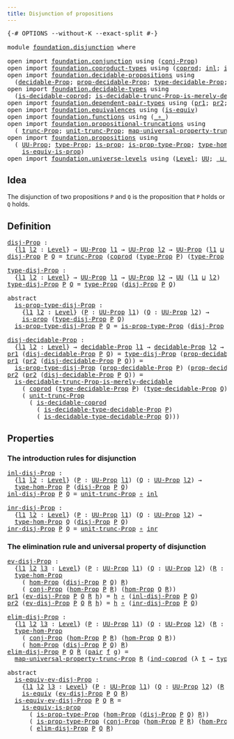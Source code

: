 ```yaml
---
title: Disjunction of propositions
---
```


<pre class="Agda"><a id="53" class="Symbol">{-#</a> <a id="57" class="Keyword">OPTIONS</a> <a id="65" class="Pragma">--without-K</a> <a id="77" class="Pragma">--exact-split</a> <a id="91" class="Symbol">#-}</a>

<a id="96" class="Keyword">module</a> <a id="103" href="foundation.disjunction.html" class="Module">foundation.disjunction</a> <a id="126" class="Keyword">where</a>

<a id="133" class="Keyword">open</a> <a id="138" class="Keyword">import</a> <a id="145" href="foundation.conjunction.html" class="Module">foundation.conjunction</a> <a id="168" class="Keyword">using</a> <a id="174" class="Symbol">(</a><a id="175" href="foundation.conjunction.html#706" class="Function">conj-Prop</a><a id="184" class="Symbol">)</a>
<a id="186" class="Keyword">open</a> <a id="191" class="Keyword">import</a> <a id="198" href="foundation.coproduct-types.html" class="Module">foundation.coproduct-types</a> <a id="225" class="Keyword">using</a> <a id="231" class="Symbol">(</a><a id="232" href="foundation.coproduct-types.html#1182" class="Datatype">coprod</a><a id="238" class="Symbol">;</a> <a id="240" href="foundation.coproduct-types.html#1253" class="InductiveConstructor">inl</a><a id="243" class="Symbol">;</a> <a id="245" href="foundation.coproduct-types.html#1276" class="InductiveConstructor">inr</a><a id="248" class="Symbol">;</a> <a id="250" href="foundation.coproduct-types.html#1298" class="Function">ind-coprod</a><a id="260" class="Symbol">)</a>
<a id="262" class="Keyword">open</a> <a id="267" class="Keyword">import</a> <a id="274" href="foundation.decidable-propositions.html" class="Module">foundation.decidable-propositions</a> <a id="308" class="Keyword">using</a>
  <a id="316" class="Symbol">(</a><a id="317" href="foundation.decidable-propositions.html#2483" class="Function">decidable-Prop</a><a id="331" class="Symbol">;</a> <a id="333" href="foundation.decidable-propositions.html#2632" class="Function">prop-decidable-Prop</a><a id="352" class="Symbol">;</a> <a id="354" href="foundation.decidable-propositions.html#2709" class="Function">type-decidable-Prop</a><a id="373" class="Symbol">;</a> <a id="375" href="foundation.decidable-propositions.html#2939" class="Function">is-decidable-type-decidable-Prop</a><a id="407" class="Symbol">)</a>
<a id="409" class="Keyword">open</a> <a id="414" class="Keyword">import</a> <a id="421" href="foundation.decidable-types.html" class="Module">foundation.decidable-types</a> <a id="448" class="Keyword">using</a>
  <a id="456" class="Symbol">(</a><a id="457" href="foundation.decidable-types.html#2966" class="Function">is-decidable-coprod</a><a id="476" class="Symbol">;</a> <a id="478" href="foundation.decidable-types.html#8486" class="Function">is-decidable-trunc-Prop-is-merely-decidable</a><a id="521" class="Symbol">)</a>
<a id="523" class="Keyword">open</a> <a id="528" class="Keyword">import</a> <a id="535" href="foundation.dependent-pair-types.html" class="Module">foundation.dependent-pair-types</a> <a id="567" class="Keyword">using</a> <a id="573" class="Symbol">(</a><a id="574" href="foundation-core.dependent-pair-types.html#605" class="Field">pr1</a><a id="577" class="Symbol">;</a> <a id="579" href="foundation-core.dependent-pair-types.html#617" class="Field">pr2</a><a id="582" class="Symbol">;</a> <a id="584" href="foundation-core.dependent-pair-types.html#588" class="InductiveConstructor">pair</a><a id="588" class="Symbol">)</a>
<a id="590" class="Keyword">open</a> <a id="595" class="Keyword">import</a> <a id="602" href="foundation.equivalences.html" class="Module">foundation.equivalences</a> <a id="626" class="Keyword">using</a> <a id="632" class="Symbol">(</a><a id="633" href="foundation-core.equivalences.html#1556" class="Function">is-equiv</a><a id="641" class="Symbol">)</a>
<a id="643" class="Keyword">open</a> <a id="648" class="Keyword">import</a> <a id="655" href="foundation.functions.html" class="Module">foundation.functions</a> <a id="676" class="Keyword">using</a> <a id="682" class="Symbol">(</a><a id="683" href="foundation-core.functions.html#420" class="Function Operator">_∘_</a><a id="686" class="Symbol">)</a>
<a id="688" class="Keyword">open</a> <a id="693" class="Keyword">import</a> <a id="700" href="foundation.propositional-truncations.html" class="Module">foundation.propositional-truncations</a> <a id="737" class="Keyword">using</a>
  <a id="745" class="Symbol">(</a> <a id="747" href="foundation.propositional-truncations.html#2546" class="Function">trunc-Prop</a><a id="757" class="Symbol">;</a> <a id="759" href="foundation.propositional-truncations.html#2132" class="Function">unit-trunc-Prop</a><a id="774" class="Symbol">;</a> <a id="776" href="foundation.propositional-truncations.html#5252" class="Function">map-universal-property-trunc-Prop</a><a id="809" class="Symbol">)</a>
<a id="811" class="Keyword">open</a> <a id="816" class="Keyword">import</a> <a id="823" href="foundation.propositions.html" class="Module">foundation.propositions</a> <a id="847" class="Keyword">using</a>
  <a id="855" class="Symbol">(</a> <a id="857" href="foundation-core.propositions.html#1393" class="Function">UU-Prop</a><a id="864" class="Symbol">;</a> <a id="866" href="foundation-core.propositions.html#1495" class="Function">type-Prop</a><a id="875" class="Symbol">;</a> <a id="877" href="foundation-core.propositions.html#1309" class="Function">is-prop</a><a id="884" class="Symbol">;</a> <a id="886" href="foundation-core.propositions.html#1562" class="Function">is-prop-type-Prop</a><a id="903" class="Symbol">;</a> <a id="905" href="foundation-core.propositions.html#8476" class="Function">type-hom-Prop</a><a id="918" class="Symbol">;</a> <a id="920" href="foundation-core.propositions.html#8796" class="Function">hom-Prop</a><a id="928" class="Symbol">;</a>
    <a id="934" href="foundation-core.propositions.html#3693" class="Function">is-equiv-is-prop</a><a id="950" class="Symbol">)</a>
<a id="952" class="Keyword">open</a> <a id="957" class="Keyword">import</a> <a id="964" href="foundation.universe-levels.html" class="Module">foundation.universe-levels</a> <a id="991" class="Keyword">using</a> <a id="997" class="Symbol">(</a><a id="998" href="Agda.Primitive.html#597" class="Postulate">Level</a><a id="1003" class="Symbol">;</a> <a id="1005" href="foundation-core.universe-levels.html#235" class="Primitive">UU</a><a id="1007" class="Symbol">;</a> <a id="1009" href="Agda.Primitive.html#810" class="Primitive Operator">_⊔_</a><a id="1012" class="Symbol">)</a>
</pre>
## Idea

The disjunction of two propositions `P` and `Q` is the proposition that `P` holds or `Q` holds.

## Definition

<pre class="Agda"><a id="disj-Prop"></a><a id="1148" href="foundation.disjunction.html#1148" class="Function">disj-Prop</a> <a id="1158" class="Symbol">:</a>
  <a id="1162" class="Symbol">{</a><a id="1163" href="foundation.disjunction.html#1163" class="Bound">l1</a> <a id="1166" href="foundation.disjunction.html#1166" class="Bound">l2</a> <a id="1169" class="Symbol">:</a> <a id="1171" href="Agda.Primitive.html#597" class="Postulate">Level</a><a id="1176" class="Symbol">}</a> <a id="1178" class="Symbol">→</a> <a id="1180" href="foundation-core.propositions.html#1393" class="Function">UU-Prop</a> <a id="1188" href="foundation.disjunction.html#1163" class="Bound">l1</a> <a id="1191" class="Symbol">→</a> <a id="1193" href="foundation-core.propositions.html#1393" class="Function">UU-Prop</a> <a id="1201" href="foundation.disjunction.html#1166" class="Bound">l2</a> <a id="1204" class="Symbol">→</a> <a id="1206" href="foundation-core.propositions.html#1393" class="Function">UU-Prop</a> <a id="1214" class="Symbol">(</a><a id="1215" href="foundation.disjunction.html#1163" class="Bound">l1</a> <a id="1218" href="Agda.Primitive.html#810" class="Primitive Operator">⊔</a> <a id="1220" href="foundation.disjunction.html#1166" class="Bound">l2</a><a id="1222" class="Symbol">)</a>
<a id="1224" href="foundation.disjunction.html#1148" class="Function">disj-Prop</a> <a id="1234" href="foundation.disjunction.html#1234" class="Bound">P</a> <a id="1236" href="foundation.disjunction.html#1236" class="Bound">Q</a> <a id="1238" class="Symbol">=</a> <a id="1240" href="foundation.propositional-truncations.html#2546" class="Function">trunc-Prop</a> <a id="1251" class="Symbol">(</a><a id="1252" href="foundation.coproduct-types.html#1182" class="Datatype">coprod</a> <a id="1259" class="Symbol">(</a><a id="1260" href="foundation-core.propositions.html#1495" class="Function">type-Prop</a> <a id="1270" href="foundation.disjunction.html#1234" class="Bound">P</a><a id="1271" class="Symbol">)</a> <a id="1273" class="Symbol">(</a><a id="1274" href="foundation-core.propositions.html#1495" class="Function">type-Prop</a> <a id="1284" href="foundation.disjunction.html#1236" class="Bound">Q</a><a id="1285" class="Symbol">))</a>

<a id="type-disj-Prop"></a><a id="1289" href="foundation.disjunction.html#1289" class="Function">type-disj-Prop</a> <a id="1304" class="Symbol">:</a>
  <a id="1308" class="Symbol">{</a><a id="1309" href="foundation.disjunction.html#1309" class="Bound">l1</a> <a id="1312" href="foundation.disjunction.html#1312" class="Bound">l2</a> <a id="1315" class="Symbol">:</a> <a id="1317" href="Agda.Primitive.html#597" class="Postulate">Level</a><a id="1322" class="Symbol">}</a> <a id="1324" class="Symbol">→</a> <a id="1326" href="foundation-core.propositions.html#1393" class="Function">UU-Prop</a> <a id="1334" href="foundation.disjunction.html#1309" class="Bound">l1</a> <a id="1337" class="Symbol">→</a> <a id="1339" href="foundation-core.propositions.html#1393" class="Function">UU-Prop</a> <a id="1347" href="foundation.disjunction.html#1312" class="Bound">l2</a> <a id="1350" class="Symbol">→</a> <a id="1352" href="foundation-core.universe-levels.html#235" class="Primitive">UU</a> <a id="1355" class="Symbol">(</a><a id="1356" href="foundation.disjunction.html#1309" class="Bound">l1</a> <a id="1359" href="Agda.Primitive.html#810" class="Primitive Operator">⊔</a> <a id="1361" href="foundation.disjunction.html#1312" class="Bound">l2</a><a id="1363" class="Symbol">)</a>
<a id="1365" href="foundation.disjunction.html#1289" class="Function">type-disj-Prop</a> <a id="1380" href="foundation.disjunction.html#1380" class="Bound">P</a> <a id="1382" href="foundation.disjunction.html#1382" class="Bound">Q</a> <a id="1384" class="Symbol">=</a> <a id="1386" href="foundation-core.propositions.html#1495" class="Function">type-Prop</a> <a id="1396" class="Symbol">(</a><a id="1397" href="foundation.disjunction.html#1148" class="Function">disj-Prop</a> <a id="1407" href="foundation.disjunction.html#1380" class="Bound">P</a> <a id="1409" href="foundation.disjunction.html#1382" class="Bound">Q</a><a id="1410" class="Symbol">)</a>

<a id="1413" class="Keyword">abstract</a>
  <a id="is-prop-type-disj-Prop"></a><a id="1424" href="foundation.disjunction.html#1424" class="Function">is-prop-type-disj-Prop</a> <a id="1447" class="Symbol">:</a>
    <a id="1453" class="Symbol">{</a><a id="1454" href="foundation.disjunction.html#1454" class="Bound">l1</a> <a id="1457" href="foundation.disjunction.html#1457" class="Bound">l2</a> <a id="1460" class="Symbol">:</a> <a id="1462" href="Agda.Primitive.html#597" class="Postulate">Level</a><a id="1467" class="Symbol">}</a> <a id="1469" class="Symbol">(</a><a id="1470" href="foundation.disjunction.html#1470" class="Bound">P</a> <a id="1472" class="Symbol">:</a> <a id="1474" href="foundation-core.propositions.html#1393" class="Function">UU-Prop</a> <a id="1482" href="foundation.disjunction.html#1454" class="Bound">l1</a><a id="1484" class="Symbol">)</a> <a id="1486" class="Symbol">(</a><a id="1487" href="foundation.disjunction.html#1487" class="Bound">Q</a> <a id="1489" class="Symbol">:</a> <a id="1491" href="foundation-core.propositions.html#1393" class="Function">UU-Prop</a> <a id="1499" href="foundation.disjunction.html#1457" class="Bound">l2</a><a id="1501" class="Symbol">)</a> <a id="1503" class="Symbol">→</a>
    <a id="1509" href="foundation-core.propositions.html#1309" class="Function">is-prop</a> <a id="1517" class="Symbol">(</a><a id="1518" href="foundation.disjunction.html#1289" class="Function">type-disj-Prop</a> <a id="1533" href="foundation.disjunction.html#1470" class="Bound">P</a> <a id="1535" href="foundation.disjunction.html#1487" class="Bound">Q</a><a id="1536" class="Symbol">)</a>
  <a id="1540" href="foundation.disjunction.html#1424" class="Function">is-prop-type-disj-Prop</a> <a id="1563" href="foundation.disjunction.html#1563" class="Bound">P</a> <a id="1565" href="foundation.disjunction.html#1565" class="Bound">Q</a> <a id="1567" class="Symbol">=</a> <a id="1569" href="foundation-core.propositions.html#1562" class="Function">is-prop-type-Prop</a> <a id="1587" class="Symbol">(</a><a id="1588" href="foundation.disjunction.html#1148" class="Function">disj-Prop</a> <a id="1598" href="foundation.disjunction.html#1563" class="Bound">P</a> <a id="1600" href="foundation.disjunction.html#1565" class="Bound">Q</a><a id="1601" class="Symbol">)</a>

<a id="disj-decidable-Prop"></a><a id="1604" href="foundation.disjunction.html#1604" class="Function">disj-decidable-Prop</a> <a id="1624" class="Symbol">:</a> 
  <a id="1629" class="Symbol">{</a><a id="1630" href="foundation.disjunction.html#1630" class="Bound">l1</a> <a id="1633" href="foundation.disjunction.html#1633" class="Bound">l2</a> <a id="1636" class="Symbol">:</a> <a id="1638" href="Agda.Primitive.html#597" class="Postulate">Level</a><a id="1643" class="Symbol">}</a> <a id="1645" class="Symbol">→</a> <a id="1647" href="foundation.decidable-propositions.html#2483" class="Function">decidable-Prop</a> <a id="1662" href="foundation.disjunction.html#1630" class="Bound">l1</a> <a id="1665" class="Symbol">→</a> <a id="1667" href="foundation.decidable-propositions.html#2483" class="Function">decidable-Prop</a> <a id="1682" href="foundation.disjunction.html#1633" class="Bound">l2</a> <a id="1685" class="Symbol">→</a> <a id="1687" href="foundation.decidable-propositions.html#2483" class="Function">decidable-Prop</a> <a id="1702" class="Symbol">(</a><a id="1703" href="foundation.disjunction.html#1630" class="Bound">l1</a> <a id="1706" href="Agda.Primitive.html#810" class="Primitive Operator">⊔</a> <a id="1708" href="foundation.disjunction.html#1633" class="Bound">l2</a><a id="1710" class="Symbol">)</a>
<a id="1712" href="foundation-core.dependent-pair-types.html#605" class="Field">pr1</a> <a id="1716" class="Symbol">(</a><a id="1717" href="foundation.disjunction.html#1604" class="Function">disj-decidable-Prop</a> <a id="1737" href="foundation.disjunction.html#1737" class="Bound">P</a> <a id="1739" href="foundation.disjunction.html#1739" class="Bound">Q</a><a id="1740" class="Symbol">)</a> <a id="1742" class="Symbol">=</a> <a id="1744" href="foundation.disjunction.html#1289" class="Function">type-disj-Prop</a> <a id="1759" class="Symbol">(</a><a id="1760" href="foundation.decidable-propositions.html#2632" class="Function">prop-decidable-Prop</a> <a id="1780" href="foundation.disjunction.html#1737" class="Bound">P</a><a id="1781" class="Symbol">)</a> <a id="1783" class="Symbol">(</a><a id="1784" href="foundation.decidable-propositions.html#2632" class="Function">prop-decidable-Prop</a> <a id="1804" href="foundation.disjunction.html#1739" class="Bound">Q</a><a id="1805" class="Symbol">)</a>
<a id="1807" href="foundation-core.dependent-pair-types.html#605" class="Field">pr1</a> <a id="1811" class="Symbol">(</a><a id="1812" href="foundation-core.dependent-pair-types.html#617" class="Field">pr2</a> <a id="1816" class="Symbol">(</a><a id="1817" href="foundation.disjunction.html#1604" class="Function">disj-decidable-Prop</a> <a id="1837" href="foundation.disjunction.html#1837" class="Bound">P</a> <a id="1839" href="foundation.disjunction.html#1839" class="Bound">Q</a><a id="1840" class="Symbol">))</a> <a id="1843" class="Symbol">=</a>
  <a id="1847" href="foundation.disjunction.html#1424" class="Function">is-prop-type-disj-Prop</a> <a id="1870" class="Symbol">(</a><a id="1871" href="foundation.decidable-propositions.html#2632" class="Function">prop-decidable-Prop</a> <a id="1891" href="foundation.disjunction.html#1837" class="Bound">P</a><a id="1892" class="Symbol">)</a> <a id="1894" class="Symbol">(</a><a id="1895" href="foundation.decidable-propositions.html#2632" class="Function">prop-decidable-Prop</a> <a id="1915" href="foundation.disjunction.html#1839" class="Bound">Q</a><a id="1916" class="Symbol">)</a>
<a id="1918" href="foundation-core.dependent-pair-types.html#617" class="Field">pr2</a> <a id="1922" class="Symbol">(</a><a id="1923" href="foundation-core.dependent-pair-types.html#617" class="Field">pr2</a> <a id="1927" class="Symbol">(</a><a id="1928" href="foundation.disjunction.html#1604" class="Function">disj-decidable-Prop</a> <a id="1948" href="foundation.disjunction.html#1948" class="Bound">P</a> <a id="1950" href="foundation.disjunction.html#1950" class="Bound">Q</a><a id="1951" class="Symbol">))</a> <a id="1954" class="Symbol">=</a>
  <a id="1958" href="foundation.decidable-types.html#8486" class="Function">is-decidable-trunc-Prop-is-merely-decidable</a>
    <a id="2006" class="Symbol">(</a> <a id="2008" href="foundation.coproduct-types.html#1182" class="Datatype">coprod</a> <a id="2015" class="Symbol">(</a><a id="2016" href="foundation.decidable-propositions.html#2709" class="Function">type-decidable-Prop</a> <a id="2036" href="foundation.disjunction.html#1948" class="Bound">P</a><a id="2037" class="Symbol">)</a> <a id="2039" class="Symbol">(</a><a id="2040" href="foundation.decidable-propositions.html#2709" class="Function">type-decidable-Prop</a> <a id="2060" href="foundation.disjunction.html#1950" class="Bound">Q</a><a id="2061" class="Symbol">))</a>
    <a id="2068" class="Symbol">(</a> <a id="2070" href="foundation.propositional-truncations.html#2132" class="Function">unit-trunc-Prop</a>
      <a id="2092" class="Symbol">(</a> <a id="2094" href="foundation.decidable-types.html#2966" class="Function">is-decidable-coprod</a>
        <a id="2122" class="Symbol">(</a> <a id="2124" href="foundation.decidable-propositions.html#2939" class="Function">is-decidable-type-decidable-Prop</a> <a id="2157" href="foundation.disjunction.html#1948" class="Bound">P</a><a id="2158" class="Symbol">)</a>
        <a id="2168" class="Symbol">(</a> <a id="2170" href="foundation.decidable-propositions.html#2939" class="Function">is-decidable-type-decidable-Prop</a> <a id="2203" href="foundation.disjunction.html#1950" class="Bound">Q</a><a id="2204" class="Symbol">)))</a>
</pre>
## Properties

### The introduction rules for disjunction

<pre class="Agda"><a id="inl-disj-Prop"></a><a id="2280" href="foundation.disjunction.html#2280" class="Function">inl-disj-Prop</a> <a id="2294" class="Symbol">:</a>
  <a id="2298" class="Symbol">{</a><a id="2299" href="foundation.disjunction.html#2299" class="Bound">l1</a> <a id="2302" href="foundation.disjunction.html#2302" class="Bound">l2</a> <a id="2305" class="Symbol">:</a> <a id="2307" href="Agda.Primitive.html#597" class="Postulate">Level</a><a id="2312" class="Symbol">}</a> <a id="2314" class="Symbol">(</a><a id="2315" href="foundation.disjunction.html#2315" class="Bound">P</a> <a id="2317" class="Symbol">:</a> <a id="2319" href="foundation-core.propositions.html#1393" class="Function">UU-Prop</a> <a id="2327" href="foundation.disjunction.html#2299" class="Bound">l1</a><a id="2329" class="Symbol">)</a> <a id="2331" class="Symbol">(</a><a id="2332" href="foundation.disjunction.html#2332" class="Bound">Q</a> <a id="2334" class="Symbol">:</a> <a id="2336" href="foundation-core.propositions.html#1393" class="Function">UU-Prop</a> <a id="2344" href="foundation.disjunction.html#2302" class="Bound">l2</a><a id="2346" class="Symbol">)</a> <a id="2348" class="Symbol">→</a>
  <a id="2352" href="foundation-core.propositions.html#8476" class="Function">type-hom-Prop</a> <a id="2366" href="foundation.disjunction.html#2315" class="Bound">P</a> <a id="2368" class="Symbol">(</a><a id="2369" href="foundation.disjunction.html#1148" class="Function">disj-Prop</a> <a id="2379" href="foundation.disjunction.html#2315" class="Bound">P</a> <a id="2381" href="foundation.disjunction.html#2332" class="Bound">Q</a><a id="2382" class="Symbol">)</a>
<a id="2384" href="foundation.disjunction.html#2280" class="Function">inl-disj-Prop</a> <a id="2398" href="foundation.disjunction.html#2398" class="Bound">P</a> <a id="2400" href="foundation.disjunction.html#2400" class="Bound">Q</a> <a id="2402" class="Symbol">=</a> <a id="2404" href="foundation.propositional-truncations.html#2132" class="Function">unit-trunc-Prop</a> <a id="2420" href="foundation-core.functions.html#420" class="Function Operator">∘</a> <a id="2422" href="foundation.coproduct-types.html#1253" class="InductiveConstructor">inl</a>

<a id="inr-disj-Prop"></a><a id="2427" href="foundation.disjunction.html#2427" class="Function">inr-disj-Prop</a> <a id="2441" class="Symbol">:</a>
  <a id="2445" class="Symbol">{</a><a id="2446" href="foundation.disjunction.html#2446" class="Bound">l1</a> <a id="2449" href="foundation.disjunction.html#2449" class="Bound">l2</a> <a id="2452" class="Symbol">:</a> <a id="2454" href="Agda.Primitive.html#597" class="Postulate">Level</a><a id="2459" class="Symbol">}</a> <a id="2461" class="Symbol">(</a><a id="2462" href="foundation.disjunction.html#2462" class="Bound">P</a> <a id="2464" class="Symbol">:</a> <a id="2466" href="foundation-core.propositions.html#1393" class="Function">UU-Prop</a> <a id="2474" href="foundation.disjunction.html#2446" class="Bound">l1</a><a id="2476" class="Symbol">)</a> <a id="2478" class="Symbol">(</a><a id="2479" href="foundation.disjunction.html#2479" class="Bound">Q</a> <a id="2481" class="Symbol">:</a> <a id="2483" href="foundation-core.propositions.html#1393" class="Function">UU-Prop</a> <a id="2491" href="foundation.disjunction.html#2449" class="Bound">l2</a><a id="2493" class="Symbol">)</a> <a id="2495" class="Symbol">→</a>
  <a id="2499" href="foundation-core.propositions.html#8476" class="Function">type-hom-Prop</a> <a id="2513" href="foundation.disjunction.html#2479" class="Bound">Q</a> <a id="2515" class="Symbol">(</a><a id="2516" href="foundation.disjunction.html#1148" class="Function">disj-Prop</a> <a id="2526" href="foundation.disjunction.html#2462" class="Bound">P</a> <a id="2528" href="foundation.disjunction.html#2479" class="Bound">Q</a><a id="2529" class="Symbol">)</a>
<a id="2531" href="foundation.disjunction.html#2427" class="Function">inr-disj-Prop</a> <a id="2545" href="foundation.disjunction.html#2545" class="Bound">P</a> <a id="2547" href="foundation.disjunction.html#2547" class="Bound">Q</a> <a id="2549" class="Symbol">=</a> <a id="2551" href="foundation.propositional-truncations.html#2132" class="Function">unit-trunc-Prop</a> <a id="2567" href="foundation-core.functions.html#420" class="Function Operator">∘</a> <a id="2569" href="foundation.coproduct-types.html#1276" class="InductiveConstructor">inr</a>
</pre>
### The elimination rule and universal property of disjunction

<pre class="Agda"><a id="ev-disj-Prop"></a><a id="2650" href="foundation.disjunction.html#2650" class="Function">ev-disj-Prop</a> <a id="2663" class="Symbol">:</a>
  <a id="2667" class="Symbol">{</a><a id="2668" href="foundation.disjunction.html#2668" class="Bound">l1</a> <a id="2671" href="foundation.disjunction.html#2671" class="Bound">l2</a> <a id="2674" href="foundation.disjunction.html#2674" class="Bound">l3</a> <a id="2677" class="Symbol">:</a> <a id="2679" href="Agda.Primitive.html#597" class="Postulate">Level</a><a id="2684" class="Symbol">}</a> <a id="2686" class="Symbol">(</a><a id="2687" href="foundation.disjunction.html#2687" class="Bound">P</a> <a id="2689" class="Symbol">:</a> <a id="2691" href="foundation-core.propositions.html#1393" class="Function">UU-Prop</a> <a id="2699" href="foundation.disjunction.html#2668" class="Bound">l1</a><a id="2701" class="Symbol">)</a> <a id="2703" class="Symbol">(</a><a id="2704" href="foundation.disjunction.html#2704" class="Bound">Q</a> <a id="2706" class="Symbol">:</a> <a id="2708" href="foundation-core.propositions.html#1393" class="Function">UU-Prop</a> <a id="2716" href="foundation.disjunction.html#2671" class="Bound">l2</a><a id="2718" class="Symbol">)</a> <a id="2720" class="Symbol">(</a><a id="2721" href="foundation.disjunction.html#2721" class="Bound">R</a> <a id="2723" class="Symbol">:</a> <a id="2725" href="foundation-core.propositions.html#1393" class="Function">UU-Prop</a> <a id="2733" href="foundation.disjunction.html#2674" class="Bound">l3</a><a id="2735" class="Symbol">)</a> <a id="2737" class="Symbol">→</a>
  <a id="2741" href="foundation-core.propositions.html#8476" class="Function">type-hom-Prop</a>
    <a id="2759" class="Symbol">(</a> <a id="2761" href="foundation-core.propositions.html#8796" class="Function">hom-Prop</a> <a id="2770" class="Symbol">(</a><a id="2771" href="foundation.disjunction.html#1148" class="Function">disj-Prop</a> <a id="2781" href="foundation.disjunction.html#2687" class="Bound">P</a> <a id="2783" href="foundation.disjunction.html#2704" class="Bound">Q</a><a id="2784" class="Symbol">)</a> <a id="2786" href="foundation.disjunction.html#2721" class="Bound">R</a><a id="2787" class="Symbol">)</a>
    <a id="2793" class="Symbol">(</a> <a id="2795" href="foundation.conjunction.html#706" class="Function">conj-Prop</a> <a id="2805" class="Symbol">(</a><a id="2806" href="foundation-core.propositions.html#8796" class="Function">hom-Prop</a> <a id="2815" href="foundation.disjunction.html#2687" class="Bound">P</a> <a id="2817" href="foundation.disjunction.html#2721" class="Bound">R</a><a id="2818" class="Symbol">)</a> <a id="2820" class="Symbol">(</a><a id="2821" href="foundation-core.propositions.html#8796" class="Function">hom-Prop</a> <a id="2830" href="foundation.disjunction.html#2704" class="Bound">Q</a> <a id="2832" href="foundation.disjunction.html#2721" class="Bound">R</a><a id="2833" class="Symbol">))</a>
<a id="2836" href="foundation-core.dependent-pair-types.html#605" class="Field">pr1</a> <a id="2840" class="Symbol">(</a><a id="2841" href="foundation.disjunction.html#2650" class="Function">ev-disj-Prop</a> <a id="2854" href="foundation.disjunction.html#2854" class="Bound">P</a> <a id="2856" href="foundation.disjunction.html#2856" class="Bound">Q</a> <a id="2858" href="foundation.disjunction.html#2858" class="Bound">R</a> <a id="2860" href="foundation.disjunction.html#2860" class="Bound">h</a><a id="2861" class="Symbol">)</a> <a id="2863" class="Symbol">=</a> <a id="2865" href="foundation.disjunction.html#2860" class="Bound">h</a> <a id="2867" href="foundation-core.functions.html#420" class="Function Operator">∘</a> <a id="2869" class="Symbol">(</a><a id="2870" href="foundation.disjunction.html#2280" class="Function">inl-disj-Prop</a> <a id="2884" href="foundation.disjunction.html#2854" class="Bound">P</a> <a id="2886" href="foundation.disjunction.html#2856" class="Bound">Q</a><a id="2887" class="Symbol">)</a>
<a id="2889" href="foundation-core.dependent-pair-types.html#617" class="Field">pr2</a> <a id="2893" class="Symbol">(</a><a id="2894" href="foundation.disjunction.html#2650" class="Function">ev-disj-Prop</a> <a id="2907" href="foundation.disjunction.html#2907" class="Bound">P</a> <a id="2909" href="foundation.disjunction.html#2909" class="Bound">Q</a> <a id="2911" href="foundation.disjunction.html#2911" class="Bound">R</a> <a id="2913" href="foundation.disjunction.html#2913" class="Bound">h</a><a id="2914" class="Symbol">)</a> <a id="2916" class="Symbol">=</a> <a id="2918" href="foundation.disjunction.html#2913" class="Bound">h</a> <a id="2920" href="foundation-core.functions.html#420" class="Function Operator">∘</a> <a id="2922" class="Symbol">(</a><a id="2923" href="foundation.disjunction.html#2427" class="Function">inr-disj-Prop</a> <a id="2937" href="foundation.disjunction.html#2907" class="Bound">P</a> <a id="2939" href="foundation.disjunction.html#2909" class="Bound">Q</a><a id="2940" class="Symbol">)</a>

<a id="elim-disj-Prop"></a><a id="2943" href="foundation.disjunction.html#2943" class="Function">elim-disj-Prop</a> <a id="2958" class="Symbol">:</a>
  <a id="2962" class="Symbol">{</a><a id="2963" href="foundation.disjunction.html#2963" class="Bound">l1</a> <a id="2966" href="foundation.disjunction.html#2966" class="Bound">l2</a> <a id="2969" href="foundation.disjunction.html#2969" class="Bound">l3</a> <a id="2972" class="Symbol">:</a> <a id="2974" href="Agda.Primitive.html#597" class="Postulate">Level</a><a id="2979" class="Symbol">}</a> <a id="2981" class="Symbol">(</a><a id="2982" href="foundation.disjunction.html#2982" class="Bound">P</a> <a id="2984" class="Symbol">:</a> <a id="2986" href="foundation-core.propositions.html#1393" class="Function">UU-Prop</a> <a id="2994" href="foundation.disjunction.html#2963" class="Bound">l1</a><a id="2996" class="Symbol">)</a> <a id="2998" class="Symbol">(</a><a id="2999" href="foundation.disjunction.html#2999" class="Bound">Q</a> <a id="3001" class="Symbol">:</a> <a id="3003" href="foundation-core.propositions.html#1393" class="Function">UU-Prop</a> <a id="3011" href="foundation.disjunction.html#2966" class="Bound">l2</a><a id="3013" class="Symbol">)</a> <a id="3015" class="Symbol">(</a><a id="3016" href="foundation.disjunction.html#3016" class="Bound">R</a> <a id="3018" class="Symbol">:</a> <a id="3020" href="foundation-core.propositions.html#1393" class="Function">UU-Prop</a> <a id="3028" href="foundation.disjunction.html#2969" class="Bound">l3</a><a id="3030" class="Symbol">)</a> <a id="3032" class="Symbol">→</a>
  <a id="3036" href="foundation-core.propositions.html#8476" class="Function">type-hom-Prop</a>
    <a id="3054" class="Symbol">(</a> <a id="3056" href="foundation.conjunction.html#706" class="Function">conj-Prop</a> <a id="3066" class="Symbol">(</a><a id="3067" href="foundation-core.propositions.html#8796" class="Function">hom-Prop</a> <a id="3076" href="foundation.disjunction.html#2982" class="Bound">P</a> <a id="3078" href="foundation.disjunction.html#3016" class="Bound">R</a><a id="3079" class="Symbol">)</a> <a id="3081" class="Symbol">(</a><a id="3082" href="foundation-core.propositions.html#8796" class="Function">hom-Prop</a> <a id="3091" href="foundation.disjunction.html#2999" class="Bound">Q</a> <a id="3093" href="foundation.disjunction.html#3016" class="Bound">R</a><a id="3094" class="Symbol">))</a>
    <a id="3101" class="Symbol">(</a> <a id="3103" href="foundation-core.propositions.html#8796" class="Function">hom-Prop</a> <a id="3112" class="Symbol">(</a><a id="3113" href="foundation.disjunction.html#1148" class="Function">disj-Prop</a> <a id="3123" href="foundation.disjunction.html#2982" class="Bound">P</a> <a id="3125" href="foundation.disjunction.html#2999" class="Bound">Q</a><a id="3126" class="Symbol">)</a> <a id="3128" href="foundation.disjunction.html#3016" class="Bound">R</a><a id="3129" class="Symbol">)</a>
<a id="3131" href="foundation.disjunction.html#2943" class="Function">elim-disj-Prop</a> <a id="3146" href="foundation.disjunction.html#3146" class="Bound">P</a> <a id="3148" href="foundation.disjunction.html#3148" class="Bound">Q</a> <a id="3150" href="foundation.disjunction.html#3150" class="Bound">R</a> <a id="3152" class="Symbol">(</a><a id="3153" href="foundation-core.dependent-pair-types.html#588" class="InductiveConstructor">pair</a> <a id="3158" href="foundation.disjunction.html#3158" class="Bound">f</a> <a id="3160" href="foundation.disjunction.html#3160" class="Bound">g</a><a id="3161" class="Symbol">)</a> <a id="3163" class="Symbol">=</a>
  <a id="3167" href="foundation.propositional-truncations.html#5252" class="Function">map-universal-property-trunc-Prop</a> <a id="3201" href="foundation.disjunction.html#3150" class="Bound">R</a> <a id="3203" class="Symbol">(</a><a id="3204" href="foundation.coproduct-types.html#1298" class="Function">ind-coprod</a> <a id="3215" class="Symbol">(λ</a> <a id="3218" href="foundation.disjunction.html#3218" class="Bound">t</a> <a id="3220" class="Symbol">→</a> <a id="3222" href="foundation-core.propositions.html#1495" class="Function">type-Prop</a> <a id="3232" href="foundation.disjunction.html#3150" class="Bound">R</a><a id="3233" class="Symbol">)</a> <a id="3235" href="foundation.disjunction.html#3158" class="Bound">f</a> <a id="3237" href="foundation.disjunction.html#3160" class="Bound">g</a><a id="3238" class="Symbol">)</a>

<a id="3241" class="Keyword">abstract</a>
  <a id="is-equiv-ev-disj-Prop"></a><a id="3252" href="foundation.disjunction.html#3252" class="Function">is-equiv-ev-disj-Prop</a> <a id="3274" class="Symbol">:</a>
    <a id="3280" class="Symbol">{</a><a id="3281" href="foundation.disjunction.html#3281" class="Bound">l1</a> <a id="3284" href="foundation.disjunction.html#3284" class="Bound">l2</a> <a id="3287" href="foundation.disjunction.html#3287" class="Bound">l3</a> <a id="3290" class="Symbol">:</a> <a id="3292" href="Agda.Primitive.html#597" class="Postulate">Level</a><a id="3297" class="Symbol">}</a> <a id="3299" class="Symbol">(</a><a id="3300" href="foundation.disjunction.html#3300" class="Bound">P</a> <a id="3302" class="Symbol">:</a> <a id="3304" href="foundation-core.propositions.html#1393" class="Function">UU-Prop</a> <a id="3312" href="foundation.disjunction.html#3281" class="Bound">l1</a><a id="3314" class="Symbol">)</a> <a id="3316" class="Symbol">(</a><a id="3317" href="foundation.disjunction.html#3317" class="Bound">Q</a> <a id="3319" class="Symbol">:</a> <a id="3321" href="foundation-core.propositions.html#1393" class="Function">UU-Prop</a> <a id="3329" href="foundation.disjunction.html#3284" class="Bound">l2</a><a id="3331" class="Symbol">)</a> <a id="3333" class="Symbol">(</a><a id="3334" href="foundation.disjunction.html#3334" class="Bound">R</a> <a id="3336" class="Symbol">:</a> <a id="3338" href="foundation-core.propositions.html#1393" class="Function">UU-Prop</a> <a id="3346" href="foundation.disjunction.html#3287" class="Bound">l3</a><a id="3348" class="Symbol">)</a> <a id="3350" class="Symbol">→</a>
    <a id="3356" href="foundation-core.equivalences.html#1556" class="Function">is-equiv</a> <a id="3365" class="Symbol">(</a><a id="3366" href="foundation.disjunction.html#2650" class="Function">ev-disj-Prop</a> <a id="3379" href="foundation.disjunction.html#3300" class="Bound">P</a> <a id="3381" href="foundation.disjunction.html#3317" class="Bound">Q</a> <a id="3383" href="foundation.disjunction.html#3334" class="Bound">R</a><a id="3384" class="Symbol">)</a>
  <a id="3388" href="foundation.disjunction.html#3252" class="Function">is-equiv-ev-disj-Prop</a> <a id="3410" href="foundation.disjunction.html#3410" class="Bound">P</a> <a id="3412" href="foundation.disjunction.html#3412" class="Bound">Q</a> <a id="3414" href="foundation.disjunction.html#3414" class="Bound">R</a> <a id="3416" class="Symbol">=</a>
    <a id="3422" href="foundation-core.propositions.html#3693" class="Function">is-equiv-is-prop</a>
      <a id="3445" class="Symbol">(</a> <a id="3447" href="foundation-core.propositions.html#1562" class="Function">is-prop-type-Prop</a> <a id="3465" class="Symbol">(</a><a id="3466" href="foundation-core.propositions.html#8796" class="Function">hom-Prop</a> <a id="3475" class="Symbol">(</a><a id="3476" href="foundation.disjunction.html#1148" class="Function">disj-Prop</a> <a id="3486" href="foundation.disjunction.html#3410" class="Bound">P</a> <a id="3488" href="foundation.disjunction.html#3412" class="Bound">Q</a><a id="3489" class="Symbol">)</a> <a id="3491" href="foundation.disjunction.html#3414" class="Bound">R</a><a id="3492" class="Symbol">))</a>
      <a id="3501" class="Symbol">(</a> <a id="3503" href="foundation-core.propositions.html#1562" class="Function">is-prop-type-Prop</a> <a id="3521" class="Symbol">(</a><a id="3522" href="foundation.conjunction.html#706" class="Function">conj-Prop</a> <a id="3532" class="Symbol">(</a><a id="3533" href="foundation-core.propositions.html#8796" class="Function">hom-Prop</a> <a id="3542" href="foundation.disjunction.html#3410" class="Bound">P</a> <a id="3544" href="foundation.disjunction.html#3414" class="Bound">R</a><a id="3545" class="Symbol">)</a> <a id="3547" class="Symbol">(</a><a id="3548" href="foundation-core.propositions.html#8796" class="Function">hom-Prop</a> <a id="3557" href="foundation.disjunction.html#3412" class="Bound">Q</a> <a id="3559" href="foundation.disjunction.html#3414" class="Bound">R</a><a id="3560" class="Symbol">)))</a>
      <a id="3570" class="Symbol">(</a> <a id="3572" href="foundation.disjunction.html#2943" class="Function">elim-disj-Prop</a> <a id="3587" href="foundation.disjunction.html#3410" class="Bound">P</a> <a id="3589" href="foundation.disjunction.html#3412" class="Bound">Q</a> <a id="3591" href="foundation.disjunction.html#3414" class="Bound">R</a><a id="3592" class="Symbol">)</a>
</pre>